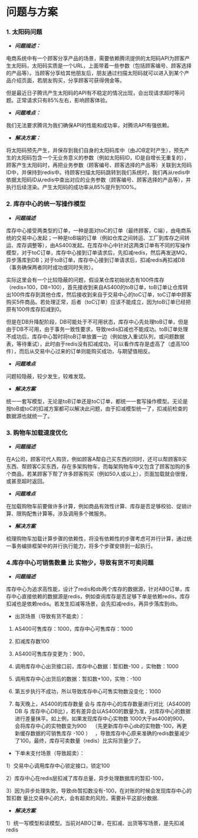 # 问题与方案

### 1\. 太阳码问题

- **_问题描述：_**

电商系统中有一个顾客分享产品的场景，需要依赖腾讯提供的太阳码API为顾客产生太阳码，太阳码实质是一个URL，上面带着一些参数（包括顾客编号、顾客选择的产品等）。当顾客分享给其他朋友后，朋友通过扫描太阳码就可以进入到某个产品介绍页面，若朋友购买，分享顾客可获得佣金等。

但是最近日子腾讯产生太阳码的API有不稳定的情况出现，会出现请求超时等问题。正常请求只有85%左右，影响顾客体验。

- **_问题难点：_**

我们无法要求腾讯为我们确保API的性能和成功率，对腾讯API有强依赖。

- **_解决方案：_**

将太阳码预先产生，并保存到我们自身的太阳码库中（由JOB定时产生），预先产生的太阳码包含一个无业务意义的参数（例如太阳码ID，ID是自增长无重复的），顾客产生太阳码时，再把业务参数（顾客编号、顾客选择的产品等）关联到太阳码ID中，并保持到redis中。待顾客扫描太阳码跳转到我们系统时，我们再从redis中依据太阳码ID从redis中查出对应的业务参数（顾客编号、顾客选择的产品等），并执行后续渲染。产生太阳码的成功率从85%提升到100%。

### 2\. 库存中心的统一写操作模型

- **_问题描述_**

库存中心接受两类型的订单，一种是面对toC的订单（最终顾客，C端），由电商系统的交易中心发起；一种是toB端的订单（例如仓库之间转运、工厂到库存之间转运、库存调整等），由AS400发起。在库存中心中针对这两类订单有不同的写操作模型，对于toC订单，库存中心接到订单请求后，先扣减redis，然后再发送MQ，异步落库到DB；对于toB订单，库存中心接到订单请求后，扣减redis再扣减DB（事务确保两者同时成功或同时失败）。

实际这里会有一个比较隐蔽的问题，假设某仓库初始状态有100件库存（redis=100，DB=100），首先接收到来自AS400的toB订单，toB订单让仓库转出100件库存到其他仓库，然后接收到来自于交易中心的toC订单，toC订单中顾客购买5件商品。若处理正常，后者（toC订单）应该不能成立，因为toB订单已经把原有100件库存扣减到0。

但是在DB升降配阶段，DB可能处于不可用状态，库存中心先处理toB订单，但是由于DB不可用，由于事务一致性要求，导致redis扣减也不能成功。toB订单处理不成功后，库存中心暂时将toB订单放置一边（例如放入重试队列，或问题数据表，等待重试），此时由于redis没有扣减成功，可以看作库存是虚高了（虚高100件），而后从交易中心过来的订单则能购买成功，与期望值相反。

- **_问题难点_**

问题较隐蔽，较少发生，较难发现。

- **_解决方案_**

统一一套写模型，无论是toB订单还是toC订单，都统一一套写操作模型。无论是按toB或toC的扣减方案都可以解决此问题，由于扣减模型统一了，扣减前检查的数据源也就统一了。

### 3\. 购物车加载速度优化

- **_问题描述_**

在A公司，顾客可代人购货，例如顾客A帮自己买东西的同时，还可以帮顾客B买东西、帮顾客C买东西，存在多架购物车，而每架购物车中又包含了顾客加购的多个商品，若某顾客下帮了许多顾客购买（例如50人或以上），页面加载就会很慢，或甚至超时返回。

- **_问题难点_**

在加载购物车前要做许多计算，例如商品有效性计算、库存是否足够校验、促销计算、限购配售计算等。涉及调用多个微服务。

- **_解决方案_**

梳理购物车加载计算步骤的依赖性，将没有依赖性的步骤考虑可并行计算，通过统一事务编排框架中的并行执行能力，将多个步骤安排到一起执行。

### 4\.库存中心可销售数量 比 实物少，导致有货不可卖问题

- **_问题描述_**

库存中心为追求高性能，设计了redis和db两个库存的数据源，针对ABO订单，库存中心直接依赖的数据源是redis，例如查询库存是否足够下单是依赖redis，库存扣减也是依赖redis。若发生扣减等场景，会先扣减redis，再异步落库到db。

- 出货场景（导致有货不能卖）：

1) AS400可售库存：1000，库存中心可售库存：1000

2) 扣减库存数100

3) AS400可售库存变更为：900，

4) 调用库存中心出货接口前，库存中心数据：暂扣数-100 ，实物数：1000

5) 调用库存中心出货后的数据：暂扣数+100，实物：-100

6) 第五步执行不成功，所以导致库存中心可售实物数没变化：1000

7) 每天晚上，AS400的库存数量 会与 库存中心的库存数量进行对比（AS400的DB 与 库存中心DB比），若有差异会以AS400的数量为准，对库存中心的数据进行差量抹平。如上例，如果发现库存中心实物数 1000大于as400的900，会将库存中心的实物数变为900    （先更新库存中心db的实物数-100，再更新缓存数据的可销售库存 -100 ）   ，导致库存中心原来准确的redis数量减少了100。最终，库存可卖数量（redis）比实际货量少了。

- 下单未支付场景（导致超卖）：

1）交易中心调用库存中心锁定接口，锁定100

2）库存中心在redis层扣减了库存总量，异步处理数据库的暂扣-100，

3）因为异步处理失败，导致db暂扣数没有-100，在对账的时候会发现库存中心的暂扣数    量比交易中心的大，会有超卖的风险，需要补平这部分数据.

- **_解决方案_**

1）统一写模型和读模型。当前对ABO订单，在扣减、出货等写场景，是先扣减redis